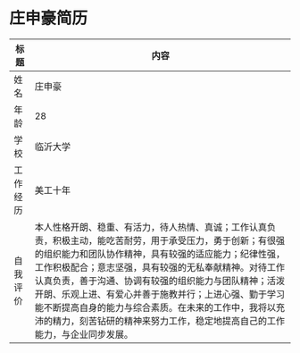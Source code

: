 # 庄申豪简历
| 标题 | 内容 |
| -- | -- |
| 姓名 | 庄申豪 |
| 年龄 | 28 |
| 学校 | 临沂大学 |
| 工作经历 | 美工十年 |
| 自我评价 | 本人性格开朗、稳重、有活力，待人热情、真诚；工作认真负责，积极主动，能吃苦耐劳，用于承受压力，勇于创新；有很强的组织能力和团队协作精神，具有较强的适应能力；纪律性强，工作积极配合；意志坚强，具有较强的无私奉献精神。对待工作认真负责，善于沟通、协调有较强的组织能力与团队精神；活泼开朗、乐观上进、有爱心并善于施教并行；上进心强、勤于学习能不断提高自身的能力与综合素质。在未来的工作中，我将以充沛的精力，刻苦钻研的精神来努力工作，稳定地提高自己的工作能力，与企业同步发展。|
